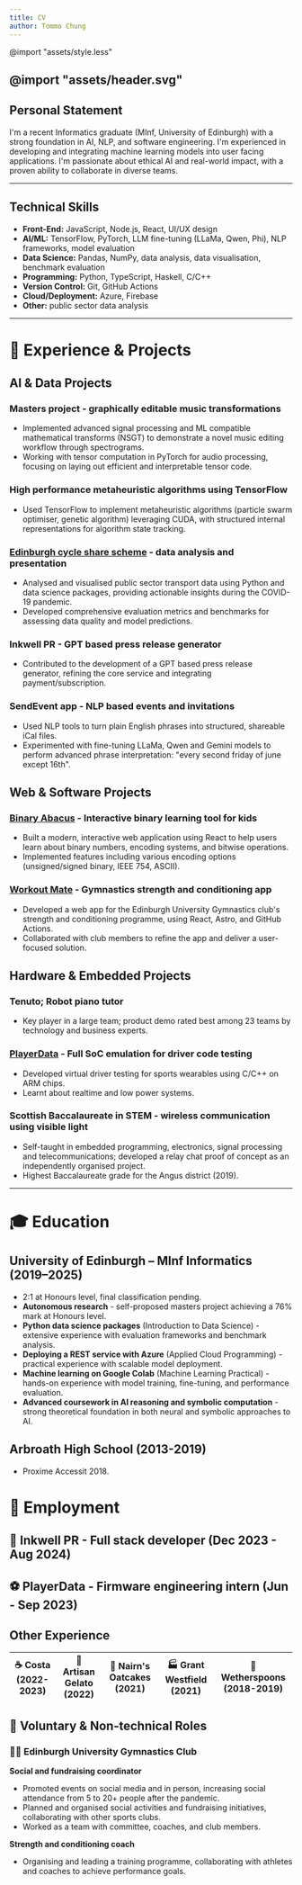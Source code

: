 ```yaml
---
title: CV
author: Tommo Chung
---
```


<link rel="stylesheet" href="style.less">
<link rel="preconnect" href="https://fonts.googleapis.com">
<link rel="preconnect" href="https://fonts.gstatic.com" crossorigin>
<link href="https://fonts.googleapis.com/css2?family=Cal+Sans&family=Lato:ital,wght@0,100;0,300;0,400;0,700;0,900;1,100;1,300;1,400;1,700;1,900&display=swap" rel="stylesheet">

@import "assets/style.less"


@import "assets/header.svg"
---

## Personal Statement
I'm a recent Informatics graduate (MInf, University of Edinburgh) with a strong foundation in AI, NLP, and software engineering. I'm experienced in developing and integrating machine learning models into user facing applications. I'm passionate about ethical AI and real-world impact, with a proven ability to collaborate in diverse teams.

---

## Technical Skills
- **Front-End:** JavaScript, Node.js, React, UI/UX design
- **AI/ML:** TensorFlow, PyTorch, LLM fine-tuning (LLaMa, Qwen, Phi), NLP frameworks, model evaluation
- **Data Science:** Pandas, NumPy, data analysis, data visualisation, benchmark evaluation
- **Programming:** Python, TypeScript, Haskell, C/C++
- **Version Control:** Git, GitHub Actions
- **Cloud/Deployment:** Azure, Firebase
- **Other:** public sector data analysis

---

# 📐 Experience & Projects

## AI & Data Projects

### **Masters project - graphically editable music transformations**
- Implemented advanced signal processing and ML compatible mathematical transforms (NSGT) to demonstrate a novel music editing workflow through spectrograms.
- Working with tensor computation in PyTorch for audio processing, focusing on laying out efficient and interpretable tensor  code.

### **High performance metaheuristic algorithms using TensorFlow**
- Used TensorFlow to implement metaheuristic algorithms (particle swarm optimiser, genetic algorithm) leveraging CUDA, with structured internal representations for algorithm state tracking.

### **[Edinburgh cycle share scheme](https://redd.it/mrbvvt) - data analysis and presentation**
- Analysed and visualised public sector transport data using Python and data science packages, providing actionable insights during the COVID-19 pandemic.
- Developed comprehensive evaluation metrics and benchmarks for assessing data quality and model predictions.

### **Inkwell PR - GPT based press release generator**
- Contributed to the development of a GPT based press release generator, refining the core service and integrating payment/subscription.

### **SendEvent app - NLP based events and invitations**
- Used NLP tools to turn plain English phrases into structured, shareable iCal files.
- Experimented with fine-tuning LLaMa, Qwen and Gemini models to perform advanced phrase interpretation: "every second friday of june except 16th".

## Web & Software Projects

### **[Binary Abacus](https://tommo.page/abacus) - Interactive binary learning tool for kids** 
- Built a modern, interactive web application using React to help users learn about binary numbers, encoding systems, and bitwise operations.
- Implemented features including various encoding options (unsigned/signed binary, IEEE 754, ASCII).

### **[Workout Mate](https://workout.tommo.page) - Gymnastics strength and conditioning app** 
- Developed a web app for the Edinburgh University Gymnastics club's strength and conditioning programme, using React, Astro, and GitHub Actions.
- Collaborated with club members to refine the app and deliver a user-focused solution.

## Hardware & Embedded Projects

### **Tenuto; Robot piano tutor** 
<!-- - Developed hardware and control software for a robotic piano tutor concept, interfacing with Bluetooth LE MIDI and utilising wireless chips, microcontrollers, and MOSFETs to drive a solenoid array, with variable key velocity using high-frequency control signals. -->
- Key player in a large team; product demo rated best among 23 teams by technology and business experts.

<!-- ### **Wireless measurement device for understanding impact forces on gymnasts** 
- Created a wearable harness with inertial measurement hardware, collected data over Bluetooth using Python.
- Performed analysis and visualisation to gain insights into physical preparation. -->

### **[PlayerData](https://www.playerdata.com) - Full SoC emulation for driver code testing**
- Developed virtual driver testing for sports wearables using C/C++ on ARM chips.
- Learnt about realtime and low power systems.

### **Scottish Baccalaureate in STEM - wireless communication using visible light** 
- Self-taught in embedded programming, electronics, signal processing and telecommunications; developed a relay chat proof of concept as an independently organised project.
- Highest Baccalaureate grade for the Angus district (2019).

---

# 🎓 Education

## University of Edinburgh – MInf Informatics (2019–2025)
- 2:1 at Honours level, final classification pending.
- **Autonomous research** - self-proposed masters project achieving a 76% mark at Honours level.
- **Python data science packages** (Introduction to Data Science) - extensive experience with evaluation frameworks and benchmark analysis.
- **Deploying a REST service with Azure** (Applied Cloud Programming) - practical experience with scalable model deployment.
- **Machine learning on Google Colab** (Machine Learning Practical) - hands-on experience with model training, fine-tuning, and performance evaluation.
- **Advanced coursework in AI reasoning and symbolic computation** - strong theoretical foundation in both neural and symbolic approaches to AI.

## Arbroath High School (2013-2019) 
- Proxime Accessit 2018.

# 💼 Employment

## 📝 Inkwell PR - Full stack developer (Dec 2023 - Aug 2024)

## ⚽ PlayerData - Firmware engineering intern (Jun - Sep 2023)


## Other Experience
|☕ **Costa (2022-2023)** |🍦 **Artisan Gelato (2022)** |🍪 **Nairn's Oatcakes (2021)** |🏭 **Grant Westfield (2021)** | 🍴 **Wetherspoons (2018-2019)** |
|-|-|-|-|-|


## 🤝 Voluntary & Non-technical Roles

### 🤸‍♂️ Edinburgh University Gymnastics Club

**Social and fundraising coordinator**
- Promoted events on social media and in person, increasing social attendance from 5 to 20+ people after the pandemic.
- Planned and organised social activities and fundraising initiatives, collaborating with other sports clubs.
- Worked as a team with committee, coaches, and club members.

**Strength and conditioning coach**
- Organising and leading a training programme, collaborating with athletes and coaches to achieve performance goals.
